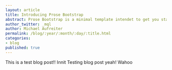 ```yaml
---
layout: article
title: Introducing Prose Bootstrap
abstract: Prose Bootstrap is a minimal template intendet to get you started with Jekyll.
author_twitter: _mql
author: Michael Aufreiter
permalink: /blog/:year/:month/:day/:title.html
categories:
- blog
published: true
---
```


This is a test blog post!! Innit
Testing blog post yeah!
Wahoo





